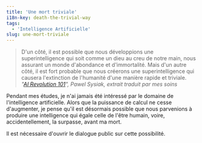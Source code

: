 ```yaml
---
title: 'Une mort triviale'
i18n-key: death-the-trivial-way
tags:
  - 'Intelligence Artificielle'
slug: une-mort-triviale
---
```


> D'un côté, il est possible que nous développions une superintelligence qui
> soit comme un dieu au creu de notre main, nous assurant un monde d'abondance
> et d'immortalité. Mais d'un autre côté, il est fort probable que nous créerons
> une superintelligence qui causera l'extinction de l'humanité d'une manière
> rapide et triviale.  
> <cite>"[AI Revolution 101](https://medium.com/ai-revolution/ai-revolution-101-8dce1d9cb62d#.a4h51z3m7)",
> Pawel Sysiak, extrait traduit par mes soins</cite>

Pendant mes études, je n'ai jamais été intéressé par le domaine de
l'intelligence artificielle. Alors que la puissance de calcul ne cesse
d'augmenter, je pense qu'il est désormais possible que nous parvenions à
produire une intelligence qui égale celle de l'être humain, voire,
accidentellement, la surpasse, avant ma mort.

Il est nécessaire d'ouvrir le dialogue public sur cette possibilité.
